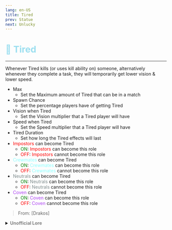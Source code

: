 ```yaml
---
lang: en-US
title: Tired
prev: Statue
next: Unlucky
---
```


# <font color=#9cdff0>🛌 <b>Tired</b></font> <Badge text="Harmful" type="tip" vertical="middle"/>
---

Whenever Tired kills (or uses kill ability on) someone, alternatively whenever they complete a task, they will temporarily get lower vision & lower speed.
* Max
  * Set the Maximum amount of Tired that can be in a match
* Spawn Chance
  * Set the percentage players have of getting Tired
* Vision when Tired
  * Set the Vision multiplier that a Tired player will have
* Speed when Tired
  * Set the Speed multiplier that a Tired player will have
* Tired Duration
  * Set how long the Tired effects will last 
* <font color=red>Impostors</font> can become Tired
  * <font color=green>ON</font>: <font color=red>Impostors</font> can become this role
  * <font color=red>OFF</font>: <font color=red>Impostors</font> cannot become this role
* <font color=#8cffff>Crewmates</font> can become Tired
  * <font color=green>ON</font>: <font color=#8cffff>Crewmates</font> can become this role
  * <font color=red>OFF</font>: <font color=#8cffff>Crewmates</font> cannot become this role
* <font color=#7f8c8d>Neutrals</font> can become Tired
  * <font color=green>ON</font>: <font color=#7f8c8d>Neutrals</font> can become this role
  * <font color=red>OFF</font>: <font color=#7f8c8d>Neutrals</font> cannot become this role
* <font color=#ac42f2>Coven</font> can become Tired
  * <font color=green>ON</font>: <font color=#ac42f2>Coven</font> can become this role
  * <font color=red>OFF</font>: <font color=#ac42f2>Coven</font> cannot become this role
  
> From: [Drakos]

<details>
<summary><b><font color=gray>Unofficial Lore</font></b></summary>

Placeholder: This role is a ROLE OH EM GOSH
> Submitted by: Member
</details>